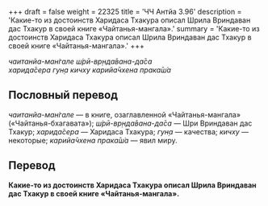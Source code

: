 +++
draft = false
weight = 22325
title = 'ЧЧ Антйа 3.96'
description = 'Какие-то из достоинств Харидаса Тхакура описал Шрила Вриндаван дас Тхакур в своей книге «Чайтанья-мангала».'
summary = 'Какие-то из достоинств Харидаса Тхакура описал Шрила Вриндаван дас Тхакур в своей книге «Чайтанья-мангала».'
+++

_чаитанйа-ман̇гале ш́рӣ-вр̣нда̄вана-да̄са  
харида̄сера гун̣а кичху карийа̄чхена прака̄ш́а_

## Пословный перевод

_чаитанйа_\-_ман̇гале_ — в книге, озаглавленной «Чайтанья-мангала» («Чайтанья-бхагавата»); _ш́рӣ_\-_вр̣нда̄вана_\-_да̄са_ — Шри Вриндаван дас Тхакур; _харида̄сера_ — Харидаса Тхакура; _гун̣а_ — качества; _кичху_ — некоторые; _карийа̄чхена_ _прака̄ш́а_ — явил миру.

## Перевод

**Какие-то из достоинств Харидаса Тхакура описал Шрила Вриндаван дас Тхакур в своей книге «Чайтанья-мангала».**
